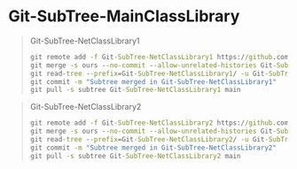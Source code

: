 # Git-SubTree-MainClassLibrary

> Git-SubTree-NetClassLibrary1
>
> ```cmd
> git remote add -f Git-SubTree-NetClassLibrary1 https://github.com/AhsenBaig-boilerplate/Git-SubTree-NetClassLibrary1.git
> git merge -s ours --no-commit --allow-unrelated-histories Git-SubTree-NetClassLibrary1/main
> git read-tree --prefix=Git-SubTree-NetClassLibrary1/ -u Git-SubTree-NetClassLibrary1/main
> git commit -m "Subtree merged in Git-SubTree-NetClassLibrary1"
> git pull -s subtree Git-SubTree-NetClassLibrary1 main
> ```


> Git-SubTree-NetClassLibrary2
>
> ```cmd
> git remote add -f Git-SubTree-NetClassLibrary2 https://github.com/AhsenBaig-boilerplate/Git-SubTree-NetClassLibrary2.git
> git merge -s ours --no-commit --allow-unrelated-histories Git-SubTree-NetClassLibrary2/main
> git read-tree --prefix=Git-SubTree-NetClassLibrary2/ -u Git-SubTree-NetClassLibrary2/main
> git commit -m "Subtree merged in Git-SubTree-NetClassLibrary2"
> git pull -s subtree Git-SubTree-NetClassLibrary2 main
> ```